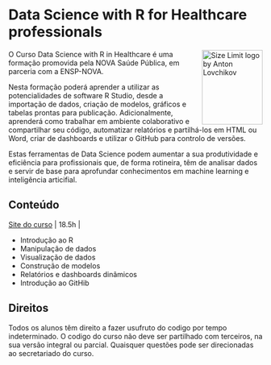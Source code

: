 # Data Science with R for Healthcare professionals 

<img src="https://github.com/aperaltasantos/data_science_2nd_ed/blob/main/images/logo.png" align="right"
     alt="Size Limit logo by Anton Lovchikov" width="120" height="148">

O Curso Data Science with R in Healthcare é uma formação promovida pela NOVA Saúde Pública, em parceria com a ENSP-NOVA.

Nesta formação poderá aprender a utilizar as potencialidades de software R Studio, desde a importação de dados, criação de modelos, gráficos e tabelas prontas para publicação. Adicionalmente, aprenderá como trabalhar em ambiente colaborativo e compartilhar seu código, automatizar relatórios e partilhá-los em HTML ou Word, criar de dashboards e utilizar o GitHub para controlo de versões.

Estas ferramentas de Data Science podem aumentar a sua produtividade e eficiência para profissionais que, de forma rotineira, têm de analisar dados e servir de base para aprofundar conhecimentos em machine learning e inteligência articifial. 

## Conteúdo

[Site do curso](https://www.ensp.unl.pt/cursos/cursos-de-curta-duracao/data-science-with-r-in-healthcare/)
| 18.5h |
- Introdução ao R
- Manipulação de dados
- Visualização de dados
- Construção de modelos
- Relatórios e dashboards dinâmicos
- Introdução ao GitHib

## Direitos 

Todos os alunos têm direito a fazer usufruto do codigo por tempo indeterminado. 
O codigo do curso não deve ser partilhado com terceiros, na sua versão integral ou parcial.
Quaisquer questões pode ser direcionadas ao secretariado do curso.  


